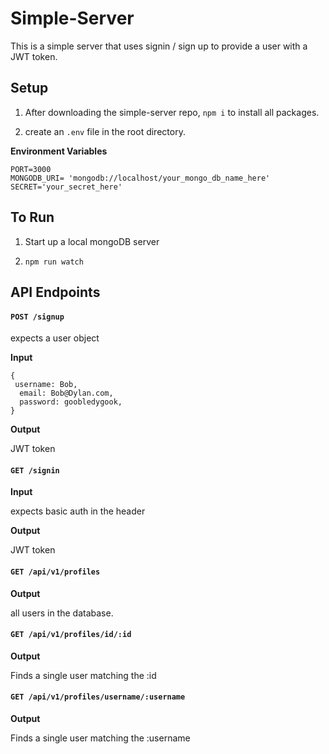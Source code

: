 # Simple-Server

This is a simple server that uses signin / sign up to provide a user with a JWT token.

## Setup

1. After downloading the simple-server repo, `npm i` to install all packages.

1. create an `.env` file in the root directory.

**Environment Variables**

```
PORT=3000
MONGODB_URI= 'mongodb://localhost/your_mongo_db_name_here'
SECRET='your_secret_here'
```

## To Run

1. Start up a local mongoDB server

1. `npm run watch`


## API Endpoints

#### `POST /signup`

expects a user object

**Input**

```
{
 username: Bob,
  email: Bob@Dylan.com,
  password: goobledygook,
}
```

**Output**

JWT token

#### `GET /signin`

**Input**

expects basic auth in the header

**Output**

JWT token

#### `GET /api/v1/profiles`

**Output**

all users in the database.


#### `GET /api/v1/profiles/id/:id`

**Output**

Finds a single user matching the :id


#### `GET /api/v1/profiles/username/:username`

**Output**

Finds a single user matching the :username






